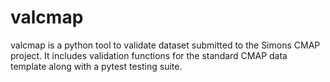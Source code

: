 # valcmap

valcmap is a python tool to validate dataset submitted to the Simons CMAP project. It includes validation functions for the standard CMAP data template along with a pytest testing suite.
